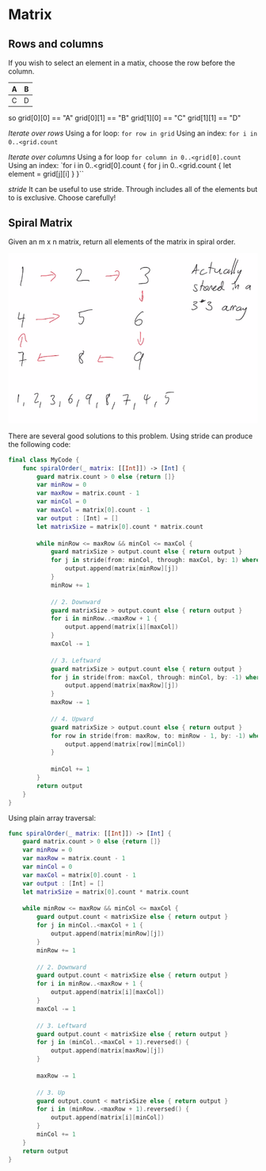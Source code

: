 # Matrix

## Rows and columns

If you wish to select an element in a matix, choose the row before the column.

| A | B |
|---|---|
| C | D |

so
grid[0][0] == "A"
grid[0][1] == "B"
grid[1][0] == "C"
grid[1][1] == "D"

*Iterate over rows*
Using a for loop:
`for row in grid`
Using an index:
`for i in 0..<grid.count`

*Iterate over columns*
Using a for loop
`for column in 0..<grid[0].count`
Using an index:
`for i in 0..<grid[0].count {
    for j in 0..<grid.count {
        let element = grid[j][i]
    }
}``

*stride*
It can be useful to use stride. Through includes all of the elements but to is exclusive. Choose carefully!

## Spiral Matrix
Given an m x n matrix, return all elements of the matrix in spiral order.

![Images/simple.png](Images/simple.png)<br>

There are several good solutions to this problem. Using stride can produce the following code:

```swift
final class MyCode {
    func spiralOrder(_ matrix: [[Int]]) -> [Int] {
        guard matrix.count > 0 else {return []}
        var minRow = 0
        var maxRow = matrix.count - 1
        var minCol = 0
        var maxCol = matrix[0].count - 1
        var output : [Int] = []
        let matrixSize = matrix[0].count * matrix.count
        
        while minRow <= maxRow && minCol <= maxCol {
            guard matrixSize > output.count else { return output }
            for j in stride(from: minCol, through: maxCol, by: 1) where minRow <= maxRow {
                output.append(matrix[minRow][j])
            }
            minRow += 1
            
            // 2. Downward
            guard matrixSize > output.count else { return output }
            for i in minRow..<maxRow + 1 {
                output.append(matrix[i][maxCol])
            }
            maxCol -= 1
            
            // 3. Leftward
            guard matrixSize > output.count else { return output }
            for j in stride(from: maxCol, through: minCol, by: -1) where minRow <= maxRow {
                output.append(matrix[maxRow][j])
            }
            maxRow -= 1
            
            // 4. Upward
            guard matrixSize > output.count else { return output }
            for row in stride(from: maxRow, to: minRow - 1, by: -1) where minCol <= maxCol {
                output.append(matrix[row][minCol])
            }
            
            minCol += 1
        }
        return output
    }
}
```

Using plain array traversal:

```swift
func spiralOrder(_ matrix: [[Int]]) -> [Int] {
    guard matrix.count > 0 else {return []}
    var minRow = 0
    var maxRow = matrix.count - 1
    var minCol = 0
    var maxCol = matrix[0].count - 1
    var output : [Int] = []
    let matrixSize = matrix[0].count * matrix.count
    
    while minRow <= maxRow && minCol <= maxCol {
        guard output.count < matrixSize else { return output }
        for j in minCol..<maxCol + 1 {
            output.append(matrix[minRow][j])
        }
        minRow += 1
        
        // 2. Downward
        guard output.count < matrixSize else { return output }
        for i in minRow..<maxRow + 1 {
            output.append(matrix[i][maxCol])
        }
        maxCol -= 1
        
        // 3. Leftward
        guard output.count < matrixSize else { return output }
        for j in (minCol..<maxCol + 1).reversed() {
            output.append(matrix[maxRow][j])
        }
        
        maxRow -= 1
        
        // 3. Up
        guard output.count < matrixSize else { return output }
        for i in (minRow..<maxRow + 1).reversed() {
            output.append(matrix[i][minCol])
        }
        minCol += 1
    }
    return output
}
```
